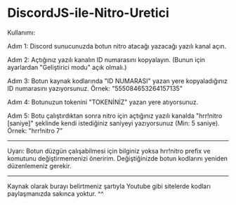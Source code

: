 # DiscordJS-ile-Nitro-Uretici

Kullanımı:

Adım 1: Discord sunucunuzda botun nitro atacağı yazacağı yazılı kanal açın.

Adım 2: Açtığınız yazılı kanalın ID numarasını kopyalayın. (Bunun için ayarlardan "Geliştirici modu" açık olmalı.)

Adım 3: Botun kaynak kodlarında "ID NUMARASI" yazan yere kopyaladığınız ID numarasını yazıyorsunuz. Örnek: "555084653264157135"

Adım 4: Botunuzun tokenini "TOKENİNİZ" yazan yere atıyorsunuz.

Adım 5: Botu çalıştırdıktan sonra nitro için açtığınız yazılı kanalda "hrr!nitro [saniye]" şeklinde kendi istediğiniz saniyeyi yazıyorsunuz (Min: 5 saniye). Örnek: "hrr!nitro 7"

-----------

Uyarı: Botun düzgün çalışabilmesi için bilginiz yoksa hrr!nitro prefix ve komutunu değiştirmemenizi öneririm. Değiştiğinizde botun kodlarını yeniden düzenlemeniz gerekir.

-----------

Kaynak olarak burayı belirtmeniz şartıyla Youtube gibi sitelerde kodları paylaşmanızda sakınca yoktur. ^^
